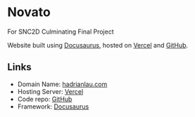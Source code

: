 # Novato
For SNC2D Culminating Final Project 

Website built using [Docusaurus](https://docusaurus.io/), hosted on [Vercel](https://vercel.com/) and [GitHub](https://github.com/).

## Links
- Domain Name: [hadrianlau.com](https://novato.hadrian.cc/)
- Hosting Server: [Vercel](https://vercel.com/udonturs-projects/novato)
- Code repo: [GitHub](https://github.com/udontur/novato)
- Framework:  [Docusaurus](https://docusaurus.io/)
